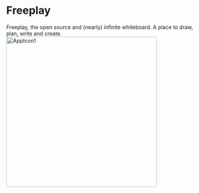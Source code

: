 # Freeplay
Freeplay, the open source and (nearly) infinite whiteboard. A place to draw, plan, write and create.
<img width="400" height="400" alt="AppIcon1" src="https://github.com/user-attachments/assets/69bdbb1e-35d6-41a4-9d29-2e77dfdc02ad" />

